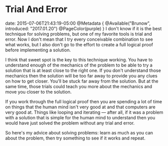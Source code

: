 # Trial And Error
date: 2015-07-06T21:43:19-05:00
@Metadata {
  @Available("Brunow", introduced: "2017.01.20")
  @PageColor(purple)
}
I don't know if it is the best technique for solving problems, but one of my favorite tools is trial and error. Now I don't mean that I try every conceivable combination to see what works, but I also don't go to the effort to create a full logical proof before implementing a solution.

I think that sweet spot is the key to this technique working. You have to understand enough of the mechanics of the problem to be able to try a solution that is at least close to the right one. If you don't understand those mechanics then the solution will be too far away to provide you any clues on how to get closer. You'll be stuck far away from the solution. But at the same time, those trials could teach you more about the mechanics and move you closer to the solution.

If you work through the full logical proof then you are spending a lot of time on things that the human mind isn't very good at and that computers are very good at. Things like looping and iterating &mdash; after all, if it was a problem with a solution that is simple for the human mind to understand then you would have just solved the problem without any trial and error.

So here's my advice about solving problems: learn as much as you can about the problem, then try something to see if it works and repeat.
